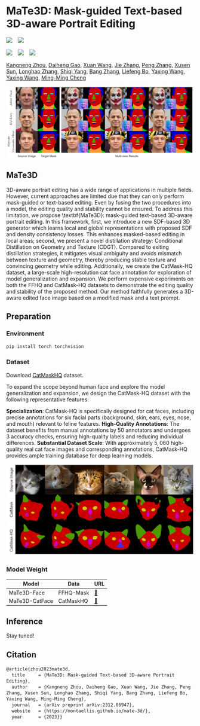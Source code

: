 

<!-- ### <div align="center"> MaTe3D: Mask-guided Text-based 3D-aware Portrait Editing <div>  -->
# MaTe3D: Mask-guided Text-based 3D-aware Portrait Editing
<!-- <div align="center"> -->


<a href='https://montaellis.github.io/mate-3d/'><img src='https://img.shields.io/badge/Project-Page-Green'></a> &ensp;
<a href='https://arxiv.org/abs/2312.06947'><img src='https://img.shields.io/badge/Paper-Arxiv-red'></a> &ensp;
<!-- [![YouTube](https://badges.aleen42.com/src/youtube.svg)](https://youtu.be/zMNYan1mIds) &ensp; -->
<a href='https://youtu.be/zMNYan1mIds'><img src='https://badges.aleen42.com/src/youtube.svg'></a> &ensp;
<a href='https://huggingface.co/datasets/Ellis/CatMaskHQ'><img src='https://img.shields.io/static/v1?label=Dataset&message=HuggingFace&color=yellow'></a> &ensp;
<a href='https://huggingface.co/Ellis/MaTe3D'><img src='https://img.shields.io/static/v1?label=Models&message=HuggingFace&color=yellow'></a> &ensp;
<!-- </div> -->


[Kangneng Zhou](https://montaellis.github.io/), [Daiheng Gao](https://tomguluson92.github.io/), [Xuan Wang](https://xuanwangvc.github.io/), [Jie Zhang](https://scholar.google.com/citations?user=gBkYZeMAAAAJ), [Peng Zhang](https://scholar.google.com/citations?user=QTgxKmkAAAAJ&hl=zh-CN), [Xusen Sun](https://dblp.org/pid/308/0824.html), [Longhao Zhang](https://scholar.google.com/citations?user=qkJD6c0AAAAJ), [Shiqi Yang](https://www.shiqiyang.xyz/), [Bang Zhang](https://dblp.org/pid/11/4046.html), [Liefeng Bo](https://scholar.google.com/citations?user=FJwtMf0AAAAJ&hl=zh-CN), [Yaxing Wang](https://scholar.google.es/citations?user=6CsB8k0AAAAJ), [Yaxing Wang](https://scholar.google.es/citations?user=6CsB8k0AAAAJ), [Ming-Ming Cheng](https://mmcheng.net/cmm)



![Teaser Image](docs/teaser.png "Teaser")


## MaTe3D

3D-aware portrait editing has a wide range of applications in multiple fields. However, current approaches are limited due that they can only perform mask-guided or text-based editing. Even by fusing the two procedures into a model, the editing quality and stability cannot be ensured. To address this limitation, we propose \textbf{MaTe3D}: mask-guided text-based 3D-aware portrait editing. In this framework, first, we introduce a new SDF-based 3D generator which learns local and global representations with proposed SDF and density consistency losses. This enhances masked-based editing in local areas; second, we present a novel distillation strategy: Conditional Distillation on Geometry and Texture (CDGT). Compared to exiting distillation strategies, it mitigates visual ambiguity and avoids mismatch between texture and geometry, thereby producing stable texture and convincing geometry while editing. Additionally, we create the CatMask-HQ dataset, a large-scale high-resolution cat face annotation for exploration of model generalization and expansion. We perform expensive experiments on both the FFHQ and CatMask-HQ datasets to demonstrate the editing quality and stability of the proposed method. Our method faithfully generates a 3D-aware edited face image based on a modified mask and a text prompt.

## Preparation
### Environment
```bash
pip install torch torchvision
```

### Dataset
Download [CatMaskHQ](https://huggingface.co/datasets/Ellis/CatMaskHQ) dataset.

To expand the scope beyond human face and explore the model generalization and expansion, we design the CatMask-HQ dataset with the following representative features:

**Specialization**:  CatMask-HQ is specifically designed for cat faces, including precise annotations for six facial parts (background, skin, ears, eyes, nose, and mouth) relevant to feline features.
**High-Quality Annotations**: The dataset benefits from manual annotations by $50$ annotators and undergoes $3$ accuracy checks, ensuring high-quality labels and reducing individual differences.
**Substantial Dataset Scale**: With approximately $5,060$ high-quality real cat face images and corresponding annotations, CatMask-HQ provides ample training database for deep learning models.

![CatMaskHQ Image](docs/cat.png "CatMaskHQ")


### Model Weight
| Model | Data |  URL   |
|-------|------|--------|
| MaTe3D-Face | FFHQ-Mask | [:link:](xxx) |
| MaTe3D-CatFace | CatMaskHQ | [:link:](xx) |

## Inference
Stay tuned!



## Citation	

```
@article{zhou2023mate3d,
  title     = {MaTe3D: Mask-guided Text-based 3D-aware Portrait Editing},
  author    = {Kangneng Zhou, Daiheng Gao, Xuan Wang, Jie Zhang, Peng Zhang, Xusen Sun, Longhao Zhang, Shiqi Yang, Bang Zhang, Liefeng Bo, Yaxing Wang, Ming-Ming Cheng},
  journal   = {arXiv preprint arXiv:2312.06947},
  website   = {https://montaellis.github.io/mate-3d/},
  year      = {2023}}
```
